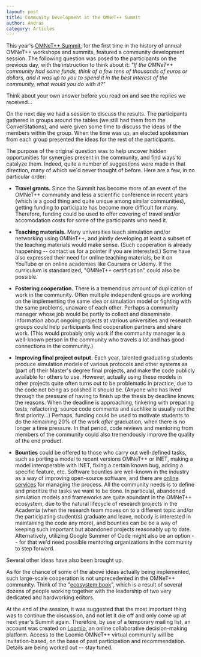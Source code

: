 ```yaml
---
layout: post
title: Community Development at the OMNeT++ Summit
author: Andras
category: Articles
---
```

This year's [OMNeT++ Summit](https://summit.omnetpp.org/archive/2019), for the first time
in the history of annual OMNeT++ workshops and summits, featured a community development
session. The following question was posed to the participants on the previous day,
with the instruction to think about it: *"If the OMNeT++ community had some funds,
think of a few tens of thousands of euros or dollars, and it was up to you to spend it
in the best interest of the community, what would you do with it?"*

Think about your own answer before you read on and see the replies we received...
<!--more-->

On the next day we had a session to discuss the results. The participants gathered in groups
around the tables (we still had them from the ConverStations), and were given
some time to discuss the ideas of the members within the group. When the time was up,
an elected spokesman from each group presented the ideas for the rest of the
participants.

The purpose of the original question was to help uncover hidden opportunities
for synergies present in the community, and find ways to catalyze them.
Indeed, quite a number of suggestions were made in that direction, many of which
we'd never thought of before. Here are a few, in no particular order:

- **Travel grants.** Since the Summit has become more of an event of the OMNeT++ community and less
a scientific conference in recent years (which is a good thing and quite unique
among similar communities), getting funding to participate has become more
difficult for many. Therefore, funding could be used to offer covering of travel
and/or accomodation costs for some of the participants who need it.

- **Teaching materials.** Many universities teach simulation and/or networking using OMNeT++, and jointly
developing at least a subset of the teaching materials would make sense.
(Such cooperation is already happening -- contact us for a pointer if you are interested.)
Some have also expressed their need for online teaching materials, be it on
YouTube or on online academies like Coursera or Udemy. If the curriculum is
standardized, "OMNeT++ certification" could also be possible.

- **Fostering cooperation.** There is a tremendous amount of duplication of work in the community. Often multiple
independent groups are working on the implementing the same idea or simulation model
or fighting with the same problems, unaware of each other.
Perhaps a community manager whose job would be partly to collect
and disseminate information about ongoing projects at various universities and
research groups could help participants find cooperation partners and share work.
(This would probably only work if the community manager is a well-known person in
the community who travels a lot and has good connections in the community.)

- **Improving final project output.** Each year, talented graduating students
produce simulation models of various protocols
and other systems as (part of) their Master's degree final projects, and make the code
publicly available for others to use. However, actually using these models
in other projects quite often turns out to be problematic in practice,
due to the code not being as polished it should be. (Anyone who has lived through
the pressure of having to finish up the thesis by deadline knows the reasons.
When the deadline is approaching, tinkering with preparing tests, refactoring,
source code comments and suchlike is usually not the first priority...)
Perhaps, funding could be used to motivate students to do the remaining 20% of the
work *after* graduation, when there is no longer a time pressure. In that period,
code reviews and mentoring from members of the community could also tremendously
improve the quality of the end product.

- **Bounties** could be offered to those who carry out well-defined tasks, such
as porting a model to recent versions OMNeT++ or INET, making a model
interoperable with INET, fixing a certain known bug, adding a specific
feature, etc. Software bounties are well-known in the industry as a way
of improving open-source software, and there are [online services](https://www.bountysource.com/)
for managing the process. All the community needs is to define and prioritize
the tasks we want to be done. In particulal, abandoned simulation models and frameworks
are quite abundant in the OMNeT++ ecosystem, due to the natural lifecycle of
research projects in the Academia (when the research team moves on to a different
topic and/or the participating student(s) graduate and leave, nobody is interested in
maintaining the code any more), and bounties can be be a way of keeping such
important but abandoned projects reasonably up to date. Alternatively, utilizing
Google Summer of Code might also be an option -- for that we'd need possible mentoring
organizations in the community to step forward.

Several other ideas have also been brought up.

As for the chance of some of the above ideas actually being implemented,
such large-scale cooperation is not unprecedented in the OMNeT++ community.
Think of the "[ecosystem book](/articles/2019/07/25/ecosystem-book.html)", which is a result
of several dozens of people working together with the leadership of two very
dedicated and hardworking editors.

At the end of the session, it was suggested that the most important thing was to
continue the discussion, and not let it die off and only come up at next year's
Summit again. Therefore, by use of a temporary mailing list, an account was created
on [Loomio](https://www.loomio.org), an online collaborative decision-making
platform. Access to the Loomio OMNeT++ virtual community will be invitation-based,
on the base of past participation and recommendation.
Details are being worked out -- stay tuned.
